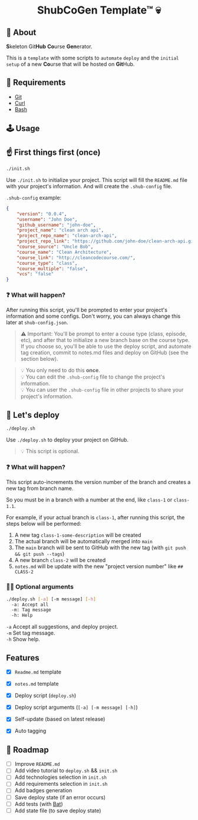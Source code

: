 # <p align="center">ShubCoGen Template™ 💀</p>

<!-- TODO: Add image --->

## 💬 About

**S**keleton Git**Hub** **Co**urse **Gen**erator.

This is a `template` with some scripts to `automate` `deploy` and the `initial setup` of a new **Co**urse that will be hosted on **Git**Hub.

## 📜 Requirements
- [Git](https://git-scm.com/)
- [Curl](https://curl.haxx.se/)
- [Bash](https://www.gnu.org/software/bash/)

## 🕹 Usage

## ☝️ First things first (once)

```sh
./init.sh
```
<!-- TODO: Add example image --->

Use `./init.sh` to initialize your project.
This script will fill the `README.md` file with your project's information. And will create the `.shub-config` file.

`.shub-config` example:
```json
{
    "version": "0.0.4",
    "username": "John Doe",
    "github_username": "john-doe",
    "project_name": "clean arch api",
    "project_repo_name": "clean-arch-api",
    "project_repo_link": "https://github.com/john-doe/clean-arch-api.git",
    "course_source": "Uncle Bob",
    "course_name": "Clean Architecture",
    "course_link": "http://cleancodecourse.com/",
    "course_type": "class",
    "course_multiple": "false",
    "vcs": "false"
}
```

### ❓ What will happen?

After running this script, you'll be prompted to enter your project's information and some configs. Don't worry, you can always change this later at `shub-config.json`.

> ⚠️ Important: You'll be prompt to enter a couse type (class, episode, etc), and after that to initialize a new branch base on the course type. If you choose so, you'll be able to use the deploy script, and automate tag creation, commit to notes.md files and deploy on GitHub (see the section below).

> 💡 You only need to do this **once**.  
> 💡 You can edit the `.shub-config` file to change the project's information.  
> 💡 You can user the `.shub-config` file in other projects to share your project's information.

## 🚀 Let's deploy


```sh
./deploy.sh
```

<!-- TODO: Add example image --->

Use `./deploy.sh` to deploy your project on GitHub.
> 💡 This script is optional.

### ❓ What will happen?

This script auto-increments the version number of the branch and creates a new tag from branch name.

So you must be in a branch with a number at the end, like `class-1` or `class-1.1`.

For example, if your actual branch is `class-1`, after running this script, the steps below will be performed:

1. A new tag `class-1-some-description` will be created
2. The actual branch will be automatically merged into `main`
3. The `main` branch will be sent to GitHub with the new tag (with `git push && git push --tags`)
4. A new branch `class-2` will be created
5. `notes.md` will be update with the new "project version number" like `## CLASS-2`




### 🤷‍♂️ Optional arguments

```sh
./deploy.sh [-a] [-m message] [-h]
  -a: Accept all
  -m: Tag message
  -h: Help
```

`-a` Accept all suggestions, and deploy project.  
`-m` Set tag message.  
`-h` Show help.  


## Features
- [x] `Readme.md` template
- [x] `notes.md` template
- [x] Deploy script (`deploy.sh`)
- [x] Deploy script arguments (`[-a] [-m message] [-h]`)
- [x] Self-update (based on latest release)
- [x] Auto tagging


## 📌 Roadmap
- [ ] Improve `README.md`
- [ ] Add video tutorial to `deploy.sh` && `init.sh`
- [ ] Add technologies selection in `init.sh`
- [ ] Add requirements selection in `init.sh`
- [ ] Add badges generation
- [ ] Save deploy state (if an error occurs)
- [ ] Add tests (with [Bat](https://github.com/bats-core/bats-core))
- [ ] Add state file (to save deploy state)
